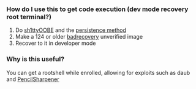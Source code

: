 ### How do I use this to get code execution (dev mode recovery root terminal?)
1.  Do [sh1ttyOOBE](./README.md) and the [persistence method](./README.md#persistence-method)
2.  Make a 124 or older [badrecovery](https://github.com/BinBashBanana/badrecovery) unverified image
3.  Recover to it in developer mode
### Why is this useful? 
You can get a rootshell while enrolled, allowing for exploits such as daub and [PencilSharpener](https://github.com/truekas/PencilSharpener)
